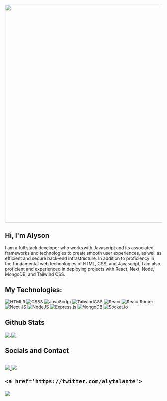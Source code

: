 
<p align="center">
<img src='https://i.imgur.com/IMp17N6.png' width='700' >
  </p>

<h2> Hi, I'm Alyson </h2>

I am a full stack developer who works with Javascript and its associated frameworks and technologies to create smooth user experiences, as well as efficient and secure back-end infrastructure. In addition to proficiency in the fundamental web technologies of HTML, CSS, and Javascript, I am also proficient and experienced in deploying projects with React, Next, Node, MongoDB, and Tailwind CSS.

<h2> My Technologies: </h2>

![HTML5](https://img.shields.io/badge/html5-%23E34F26.svg?style=for-the-badge&logo=html5&logoColor=white)
![CSS3](https://img.shields.io/badge/css3-%231572B6.svg?style=for-the-badge&logo=css3&logoColor=white)
![JavaScript](https://img.shields.io/badge/javascript-%23323330.svg?style=for-the-badge&logo=javascript&logoColor=%23F7DF1E)
![TailwindCSS](https://img.shields.io/badge/tailwindcss-%2338B2AC.svg?style=for-the-badge&logo=tailwind-css&logoColor=white)
![React](https://img.shields.io/badge/react-%2320232a.svg?style=for-the-badge&logo=react&logoColor=%2361DAFB)
![React Router](https://img.shields.io/badge/React_Router-CA4245?style=for-the-badge&logo=react-router&logoColor=white)
![Next JS](https://img.shields.io/badge/Next-black?style=for-the-badge&logo=next.js&logoColor=white)
![NodeJS](https://img.shields.io/badge/node.js-6DA55F?style=for-the-badge&logo=node.js&logoColor=white)
![Express.js](https://img.shields.io/badge/express.js-%23404d59.svg?style=for-the-badge&logo=express&logoColor=%2361DAFB)
![MongoDB](https://img.shields.io/badge/MongoDB-%234ea94b.svg?style=for-the-badge&logo=mongodb&logoColor=white)
![Socket.io](https://img.shields.io/badge/Socket.io-black?style=for-the-badge&logo=socket.io&badgeColor=010101)


<h2> Github Stats </h2>
    
<a href="https://github.com/anuraghazra/github-readme-stats">
  <img align="center" src="https://github-readme-stats.vercel.app/api?username=alyesque&count_private=true&theme=radical&hide=contribs" />
</a>
<a href="https://github.com/anuraghazra/convoychat">
  <img align="center" src="https://github-readme-stats.vercel.app/api/top-langs/?username=anuraghazra&layout=compact&count_private=true&theme=radical" />
</a>

<h2> Socials and Contact <h2>

  <a href='https://www.linkedin.com/in/alyson-talante-b2108122a/'>
    
  <img src='https://img.shields.io/badge/LinkedIn-0077B5?style=for-the-badge&logo=linkedin&logoColor=white'>
    
  </a>
  
   <a href='mailto:alysontalante@gmail.com'>
    
  <img src='https://img.shields.io/badge/Gmail-D14836?style=for-the-badge&logo=gmail&logoColor=white'>
    
  </a>
  
  
    <a href='https://twitter.com/alytalante'>
    
  <img src='https://img.shields.io/badge/Gmail-D14836?style=for-the-badge&logo=gmail&logoColor=white'>
    
  </a>
  

